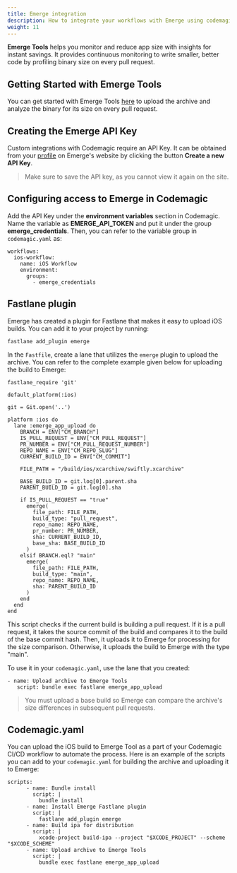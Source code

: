 ```yaml
---
title: Emerge integration
description: How to integrate your workflows with Emerge using codemagic.yaml
weight: 11
---
```


**Emerge Tools** helps you monitor and reduce app size with insights for instant savings. It provides continuous monitoring to write smaller, better code by profiling binary size on every pull request. 

## Getting Started with Emerge Tools
You can get started with Emerge Tools [here](https://www.emergetools.com/) to upload the archive and analyze the binary for its size on every pull request.

## Creating the Emerge API Key
Custom integrations with Codemagic require an API Key. It can be obtained from your [profile](https://www.emergetools.com/profile) on Emerge's website by clicking the button **Create a new API Key**. 

>  Make sure to save the API key, as you cannot view it again on the site.

## Configuring access to Emerge in Codemagic

Add the API Key under the **environment variables** section in Codemagic. Name the variable as **EMERGE_API_TOKEN** and put it under the group **emerge_credentials**. Then, you can refer to the variable group in `codemagic.yaml` as: 

```
workflows:
  ios-workflow:
    name: iOS Workflow
    environment:
      groups:
        - emerge_credentials
```

## Fastlane plugin
Emerge has created a plugin for Fastlane that makes it easy to upload iOS builds. You can add it to your project by running:

```
fastlane add_plugin emerge
```

In the `Fastfile`, create a lane that utilizes the `emerge` plugin to upload the archive. You can refer to the complete example given below for uploading the build to Emerge:

```
fastlane_require 'git'

default_platform(:ios)

git = Git.open('..')

platform :ios do
  lane :emerge_app_upload do
    BRANCH = ENV["CM_BRANCH"]
    IS_PULL_REQUEST = ENV["CM_PULL_REQUEST"]
    PR_NUMBER = ENV["CM_PULL_REQUEST_NUMBER"]
    REPO_NAME = ENV["CM_REPO_SLUG"]
    CURRENT_BUILD_ID = ENV["CM_COMMIT"]

    FILE_PATH = "/build/ios/xcarchive/swiftly.xcarchive"

    BASE_BUILD_ID = git.log[0].parent.sha
    PARENT_BUILD_ID = git.log[0].sha
    
    if IS_PULL_REQUEST == "true"
      emerge(
        file_path: FILE_PATH,
        build_type: "pull_request",
        repo_name: REPO_NAME,
        pr_number: PR_NUMBER,
        sha: CURRENT_BUILD_ID,
        base_sha: BASE_BUILD_ID
      )
    elsif BRANCH.eql? "main"
      emerge(
        file_path: FILE_PATH, 
        build_type: "main",
        repo_name: REPO_NAME,
        sha: PARENT_BUILD_ID
      )
    end
  end
end
```

This script checks if the current build is building a pull request. If it is a pull request, it takes the source commit of the build and compares it to the build of the base commit hash. Then, it uploads it to Emerge for processing for the size comparison. Otherwise, it uploads the build to Emerge with the type "main".

To use it in your `codemagic.yaml`, use the lane that you created: 

```
- name: Upload archive to Emerge Tools
   script: bundle exec fastlane emerge_app_upload
```

> You must upload a base build so Emerge can compare the archive's size differences in subsequent pull requests.

## Codemagic.yaml
You can upload the iOS build to Emerge Tool as a part of your Codemagic CI/CD workflow to automate the process. Here is an example of the scripts you can add to your `codemagic.yaml` for building the archive and uploading it to Emerge: 

```
scripts:
      - name: Bundle install
        script: | 
          bundle install
      - name: Install Emerge Fastlane plugin
        script: |
          fastlane add_plugin emerge
      - name: Build ipa for distribution
        script: | 
          xcode-project build-ipa --project "$XCODE_PROJECT" --scheme "$XCODE_SCHEME"
      - name: Upload archive to Emerge Tools
        script: | 
          bundle exec fastlane emerge_app_upload
```